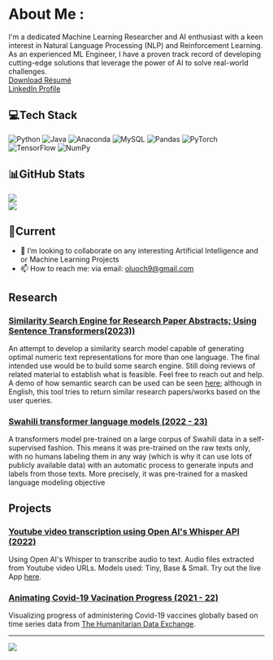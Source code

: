 # About Me :
I'm a dedicated Machine Learning Researcher and AI enthusiast with a keen interest in Natural Language Processing (NLP) and Reinforcement Learning. As an experienced ML Engineer, I have a proven track record of developing cutting-edge solutions that leverage the power of AI to solve real-world challenges. \
[Download Résumé](https://github.com/e-olang/e-olang/blob/main/Files/eolang_resume.pdf) <br>
[LinkedIn Profile](https://www.linkedin.com/in/eolang/)

## 💻Tech Stack
![Python](https://img.shields.io/badge/python-3670A0?style=plastic&logo=python&logoColor=ffdd54) ![Java](https://img.shields.io/badge/java-%23ED8B00.svg?style=plastic&logo=java&logoColor=white) ![Anaconda](https://img.shields.io/badge/Anaconda-%2344A833.svg?style=plastic&logo=anaconda&logoColor=white) ![MySQL](https://img.shields.io/badge/mysql-%2300f.svg?style=plastic&logo=mysql&logoColor=white) ![Pandas](https://img.shields.io/badge/pandas-%23150458.svg?style=plastic&logo=pandas&logoColor=white) ![PyTorch](https://img.shields.io/badge/PyTorch-%23EE4C2C.svg?style=plastic&logo=PyTorch&logoColor=white) ![TensorFlow](https://img.shields.io/badge/TensorFlow-%23FF6F00.svg?style=plastic&logo=TensorFlow&logoColor=white) ![NumPy](https://img.shields.io/badge/numpy-%23013243.svg?style=plastic&logo=numpy&logoColor=white)

## 📊GitHub Stats
<!---![](https://github-readme-stats.vercel.app/api?username=e-olang&theme=react&hide_border=true&include_all_commits=false&count_private=false)<br/> -->
![](https://github-readme-streak-stats.herokuapp.com/?user=e-olang&theme=react&hide_border=true)<br/>
![](https://github-readme-stats.vercel.app/api/top-langs/?username=e-olang&theme=react&hide_border=true&include_all_commits=false&count_private=false&layout=compact)

## 🌱Current
- 👯 I’m looking to collaborate on any interesting Artificial Intelligence and or Machine Learning Projects
- 📫 How to reach me: via email: [oluoch9@gmail.com](mailto:oluoch9@gmail.com)

## Research

### [Similarity Search Engine for Research Paper Abstracts; Using Sentence Transformers(2023))](https://huggingface.co/spaces/eolang/Search)
An attempt to develop a similarity search model capable of generating optimal numeric text representations for more than one language. The final intended use would be to build some search engine. Still doing reviews of related material to establish what is feasible. Feel free to reach out and help. A demo of how semantic search can be used can be seen [here](https://huggingface.co/spaces/eolang/Search); although in English, this tool tries to return similar research papers/works based on the user queries.

### [Swahili transformer language models (2022 - 23)](https://huggingface.co/eolang/SW-v1)
A transformers model pre-trained on a large corpus of Swahili data in a self-supervised fashion. This means it was pre-trained on the raw texts only, with no humans labeling them in any way (which is why it can use lots of publicly available data) with an automatic process to generate inputs and labels from those texts. More precisely, it was pre-trained for a masked language modeling objective


## Projects
### [Youtube video transcription using Open AI's Whisper API (2022)](https://huggingface.co/spaces/eolang/Whisper-Transcriber)
Using Open AI's Whisper to transcribe audio to text. Audio files extracted from Youtube video URLs. Models used: Tiny, Base & Small. Try out the live App [here](https://huggingface.co/spaces/eolang/Whisper-Transcriber).

### [Animating Covid-19 Vacination Progress (2021 - 22)](https://github.com/e-olang/Drafts/tree/master/Data%20Visualization/Covid19%20Vaccination%20Time%20Series)
Visualizing progress of administering Covid-19 vaccines globally based on time series data from [The Humanitarian Data Exchange](https://data.humdata.org/dataset/covid-19-vaccinations). 



---
[![](https://visitcount.itsvg.in/api?id=e-olang&icon=0&color=0)](https://visitcount.itsvg.in)

